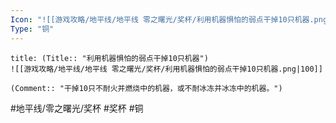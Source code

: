 ```yaml
---
Icon: "![[游戏攻略/地平线/地平线 零之曙光/奖杯/利用机器惧怕的弱点干掉10只机器.png|30]]"
Type: "铜"
---
```

```ad-common-bronze-trophy
title: (Title:: "利用机器惧怕的弱点干掉10只机器")
![[游戏攻略/地平线/地平线 零之曙光/奖杯/利用机器惧怕的弱点干掉10只机器.png|100]]

(Comment:: "干掉10只不耐火并燃烧中的机器，或不耐冰冻并冰冻中的机器。")
```

#地平线/零之曙光/奖杯 #奖杯 #铜
